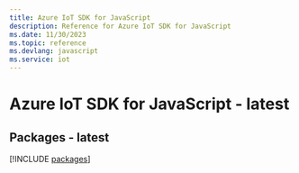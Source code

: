 ```yaml
---
title: Azure IoT SDK for JavaScript
description: Reference for Azure IoT SDK for JavaScript
ms.date: 11/30/2023
ms.topic: reference
ms.devlang: javascript
ms.service: iot
---
```

# Azure IoT SDK for JavaScript - latest
## Packages - latest
[!INCLUDE [packages](iot-index.md)]